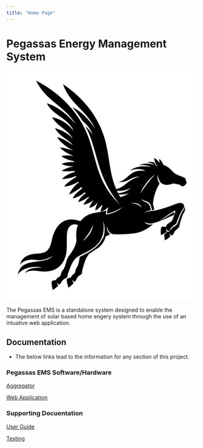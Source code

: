 ```yaml
---
title: "Home Page"
---
```


# Pegassas Energy Management System

![Pegasssas Logo](docs/images/pegasus_image.jpg)

The Pegassas EMS is a standalone system designed to enable the management of solar based home engery system through the use of an intuative web application.

## Documentation

- The below links lead to the information for any section of this project.

### Pegassas EMS Software/Hardware

[Aggregator](https://m30819-2020.github.io/cw-code-t1/Aggregator)

[Web Application](https://m30819-2020.github.io/cw-code-t1/webapp.markdown)

### Supporting Docuentation

[User Guide](/cw-code-t1/docs/userguides.markdown)

[Testing](/cw-code-t1/docs/testing.markdown)
